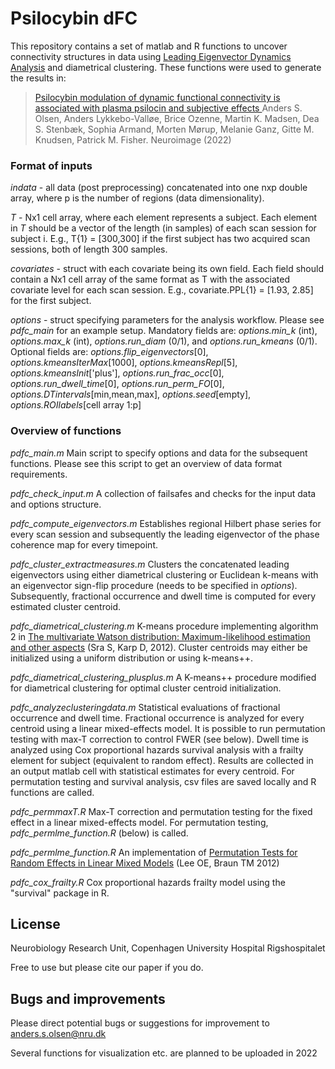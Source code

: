 # Psilocybin dFC

This repository contains a set of matlab and R functions to uncover connectivity structures in data using [Leading Eigenvector Dynamics Analysis](https://sites.google.com/site/cvjoanacabral/codes/leida-leading-eigenvector-dynamics-analysis) and diametrical clustering. These functions were used to generate the results in:

>[Psilocybin modulation of dynamic functional connectivity is associated with plasma psilocin and subjective effects ](doi.org/10.1016/j.neuroimage.2022.119716) 
Anders S. Olsen, Anders Lykkebo-Valløe, Brice Ozenne, Martin K. Madsen, Dea S. Stenbæk, Sophia Armand, Morten Mørup, Melanie Ganz, Gitte M. Knudsen, Patrick M. Fisher. Neuroimage (2022)

### Format of inputs
*indata* - all data (post preprocessing) concatenated into one nxp double array, where p is the number of regions (data dimensionality).

*T* - Nx1 cell array, where each element represents a subject. Each element in *T* should be a vector of the length (in samples) of each scan session for subject i. E.g., T{1} = [300,300] if the first subject has two acquired scan sessions, both of length 300 samples.

*covariates* - struct with each covariate being its own field. Each field should contain a Nx1 cell array of the same format as T with the associated covariate level for each scan session. E.g.,  covariate.PPL{1} = [1.93, 2.85] for the first subject.

*options* - struct specifying parameters for the analysis workflow. Please see *pdfc_main* for an example setup. Mandatory fields are: 
*options.min_k* (int), *options.max_k* (int), *options.run_diam* (0/1), and *options.run_kmeans* (0/1). 
Optional fields are: 
*options.flip_eigenvectors*[0], *options.kmeansIterMax*[1000], *options.kmeansRepl*[5], *options.kmeansInit*['plus'], *options.run_frac_occ*[0], *options.run_dwell_time*[0], *options.run_perm_FO*[0], *options.DTintervals*[min,mean,max], *options.seed*[empty], *options.ROIlabels*[cell array 1:p]


### Overview of functions
*pdfc_main.m*
Main script to specify options and data for the subsequent functions. Please see this script to get an overview of data format requirements.

*pdfc_check_input.m*
A collection of failsafes and checks for the input data and options structure.

*pdfc_compute_eigenvectors.m*
Establishes regional Hilbert phase series for every scan session and subsequently the leading eigenvector of the phase coherence map for every timepoint.

*pdfc_cluster_extractmeasures.m*
Clusters the concatenated leading eigenvectors using either diametrical clustering or Euclidean k-means with an eigenvector sign-flip procedure (needs to be specified in *options*). Subsequently, fractional occurrence and dwell time is computed for every estimated cluster centroid. 

*pdfc_diametrical_clustering.m*
K-means procedure implementing algorithm 2 in [The multivariate Watson distribution: Maximum-likelihood estimation and other aspects](https://www.sciencedirect.com/science/article/pii/S0047259X12002084) (Sra S, Karp D, 2012). Cluster centroids may either be initialized using a uniform distribution or using k-means++.

*pdfc_diametrical_clustering_plusplus.m*
A K-means++ procedure modified for diametrical clustering for optimal cluster centroid initialization.

*pdfc_analyzeclusteringdata.m*
Statistical evaluations of fractional occurrence and dwell time. Fractional occurrence is analyzed for every centroid using a linear mixed-effects model. It is possible to run permutation testing with max-T correction to control FWER (see below). Dwell time is analyzed using Cox proportional hazards survival analysis with a frailty element for subject (equivalent to random effect). Results are collected in an output matlab cell with statistical estimates for every centroid. For permutation testing and survival analysis, csv files are saved locally and R functions are called. 

*pdfc_permmaxT.R*
Max-T correction and permutation testing for the fixed effect in a linear mixed-effects model. For permutation testing, *pdfc_permlme_function.R* (below) is called. 

*pdfc_permlme_function.R*
An implementation of [Permutation Tests for Random Effects in Linear Mixed Models](https://www.jstor.org/stable/23270450?seq=1#metadata_info_tab_contents) (Lee OE, Braun TM 2012)

*pdfc_cox_frailty.R*
Cox proportional hazards frailty model using the "survival" package in R. 


## License
Neurobiology Research Unit, Copenhagen University Hospital Rigshospitalet

Free to use but please cite our paper if you do.

## Bugs and improvements
Please direct potential bugs or suggestions for improvement to anders.s.olsen@nru.dk

Several functions for visualization etc. are planned to be uploaded in 2022
